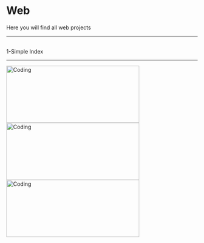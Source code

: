 # Web
Here you will find all web projects
<hr>
<br>
1-Simple Index
<hr>
<img align="left" alt="Coding" width="350" height="150" src="https://i.ibb.co/djTn2ch/1.png">
<img align="left" alt="Coding" width="350" height="150" src="https://i.ibb.co/CJCwDJk/2.png">
<img align="left" alt="Coding" width="350" height="150" src="https://i.ibb.co/6wTnK98/3.png">
